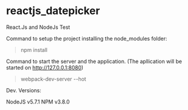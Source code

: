 # reactjs_datepicker
React.Js and NodeJs Test

Command to setup the project installing the node_modules folder:

> npm install

Command to start the server and the application. (The apllication will be started on http://127.0.0.1:8080)

> webpack-dev-server --hot

Dev. Versions:

NodeJS v5.7.1
NPM v3.8.0
